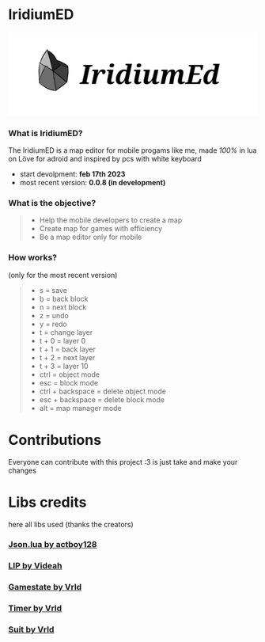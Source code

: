 # IridiumED
![iridium](./IridiumIcon.png)
### What is IridiumED?
The IridiumED is a map editor for mobile progams like me, made _100%_ in lua on Löve for adroid and inspired by pcs with white keyboard
- start devolpment: **feb 17th 2023**
- most recent version: **0.0.8 (in development)**
### What is the objective?
> - Help the mobile developers to create a map
> - Create map for games with efficiency
> - Be a map editor only for mobile
### How works?
(only for the most recent version)
> - s = save
> - b = back block
> - n = next block
> - z = undo 
> - y = redo
> - t = change layer
> - t + 0 = layer 0
> - t + 1 = back layer
> - t + 2 = next layer
> - t + 3 = layer 10
> - ctrl = object mode
> - esc = block mode
> - ctrl + backspace = delete object mode
> - esc + backspace = delete block mode
> - alt = map manager mode
# Contributions
Everyone can contribute with this project :3 is just take and make your changes
# Libs credits
here all libs used (thanks the creators)
### [Json.lua by actboy128](https://github.com/actboy168/json.lua)
### [LIP by Videah](https://github.com/videah/Love_INI_Parser/blob/master/LIP.lua)
### [Gamestate by Vrld](https://github.com/vrld/hump/blob/master/gamestate.lua)
### [Timer by Vrld](https://github.com/vrld/hump/blob/master/timer.lua)
### [Suit by Vrld](https://github.com/vrld/SUIT)
